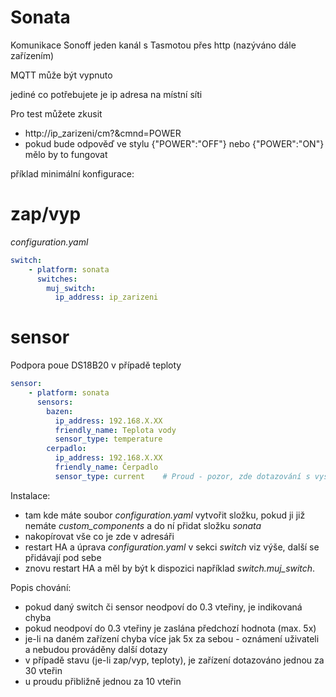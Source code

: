 # Sonata

Komunikace Sonoff jeden kanál s Tasmotou přes http (nazýváno dále zařízením)

MQTT může být vypnuto

jediné co potřebujete je ip adresa na místní síti

Pro test můžete zkusit
- http://ip_zarizeni/cm?&cmnd=POWER
- pokud bude odpověď ve stylu {"POWER":"OFF"} nebo {"POWER":"ON"} mělo by to fungovat


příklad minimální konfigurace:
# zap/vyp
*configuration.yaml*
```yaml
switch:
    - platform: sonata
      switches:
        muj_switch:
          ip_address: ip_zarizeni
```
# sensor
Podpora poue DS18B20 v případě teploty
```yaml
sensor:
    - platform: sonata     
      sensors:
        bazen:      
          ip_address: 192.168.X.XX
          friendly_name: Teplota vody
          sensor_type: temperature    
        cerpadlo:      
          ip_address: 192.168.X.XX
          friendly_name: Čerpadlo      
          sensor_type: current    # Proud - pozor, zde dotazování s vysokou frekvencí
```                                  
      
Instalace:
- tam kde máte soubor *configuration.yaml* vytvořit složku, pokud ji již nemáte *custom_components* a do ní přidat složku *sonata*
- nakopírovat vše co je zde v adresáři 
- restart HA a úprava *configuration.yaml* v sekci *switch* viz výše, další se přidávají pod sebe
- znovu restart HA a měl by být k dispozici například *switch.muj_switch*.

Popis chování:
- pokud daný switch či sensor neodpoví do 0.3 vteřiny, je indikovaná chyba
- pokud neodpoví do 0.3 vteřiny je zaslána předchozí hodnota (max. 5x)
- je-li na daném zařízení chyba více jak 5x za sebou - oznámení uživateli a nebudou prováděny další dotazy
- v případě stavu (je-li zap/vyp, teploty), je zařízení dotazováno jednou za 30 vteřin
- u proudu přibližně jednou za 10 vteřin
